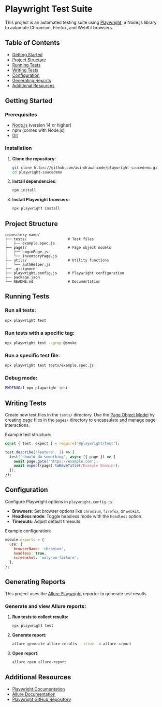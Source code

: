 # Playwright Test Suite

This project is an automated testing suite using [Playwright](https://playwright.dev/), a Node.js library to automate Chromium, Firefox, and WebKit browsers.

## Table of Contents

- [Getting Started](#getting-started)
- [Project Structure](#project-structure)
- [Running Tests](#running-tests)
- [Writing Tests](#writing-tests)
- [Configuration](#configuration)
- [Generating Reports](#generating-reports)
- [Additional Resources](#additional-resources)

## Getting Started

### Prerequisites

- [Node.js](https://nodejs.org/) (version 14 or higher)
- npm (comes with Node.js)
- [Git](https://git-scm.com/)

### Installation

1. **Clone the repository:**

   ```bash
   git clone https://github.com/asindrawancode/playwright-saucedemo.git
   cd playwright-saucedemo
   ```

2. **Install dependencies:**

   ```bash
   npm install
   ```

3. **Install Playwright browsers:**

   ```bash
   npx playwright install
   ```

## Project Structure

```plaintext
repository-name/
├── tests/                   # Test files
│   ├── example.spec.js
├── pages/                   # Page object models
│   ├── LoginPage.js
│   └── InventoryPage.js
├── utils/                   # Utility functions
│   └── authHelper.js
├── .gitignore
├── playwright.config.js     # Playwright configuration
├── package.json
└── README.md                # Documentation
```

## Running Tests

### Run all tests:

```bash
npx playwright test
```

### Run tests with a specific tag:

```bash
npx playwright test --grep @smoke
```

### Run a specific test file:

```bash
npx playwright test tests/example.spec.js
```

### Debug mode:

```bash
PWDEBUG=1 npx playwright test
```

## Writing Tests

Create new test files in the `tests/` directory. Use the [Page Object Model](https://playwright.dev/docs/pom) by creating page files in the `pages/` directory to encapsulate and manage page interactions.

Example test structure:

```javascript
const { test, expect } = require('@playwright/test');

test.describe('Feature', () => {
  test('should do something', async ({ page }) => {
    await page.goto('https://example.com');
    await expect(page).toHaveTitle(/Example Domain/);
  });
});
```

## Configuration

Configure Playwright options in `playwright.config.js`:

- **Browsers**: Set browser options like `chromium`, `firefox`, or `webkit`.
- **Headless mode**: Toggle headless mode with the `headless` option.
- **Timeouts**: Adjust default timeouts.

Example configuration:

```javascript
module.exports = {
  use: {
    browserName: 'chromium',
    headless: true,
    screenshot: 'only-on-failure',
  },
};
```

## Generating Reports

This project uses the [Allure Playwright](https://github.com/allure-framework/allure-playwright) reporter to generate test results.

### Generate and view Allure reports:

1. **Run tests to collect results:**

   ```bash
   npx playwright test
   ```

2. **Generate report:**

   ```bash
   allure generate allure-results --clean -o allure-report
   ```

3. **Open report:**

   ```bash
   allure open allure-report
   ```

## Additional Resources

- [Playwright Documentation](https://playwright.dev/docs/intro)
- [Allure Documentation](https://docs.qameta.io/allure/)
- [Playwright GitHub Repository](https://github.com/microsoft/playwright)